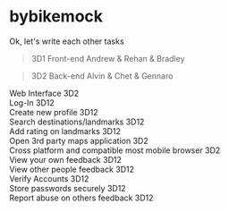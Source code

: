 # bybikemock

Ok, let's write each other tasks
          
>3D1 Front-end           Andrew & Rehan & Bradley
                            
>3D2 Back-end            Alvin & Chet & Gennaro

Web Interface                                              3D2<br>
Log-In                                                     3D12<br>
Create new profile                                         3D12<br>
Search destinations/landmarks                              3D12<br>
Add rating on landmarks                                    3D12<br>
Open 3rd party maps application                            3D2<br>
Cross platform and compatible most mobile browser          3D2<br>
View your own feedback                                     3D12<br>
View other people feedback                                 3D12<br>
Verify Accounts                                            3D12<br>
Store passwords securely                                   3D12<br>
Report abuse on others feedback                            3D12<br>
